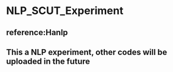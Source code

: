 # NLP_SCUT_Experiment
## reference:Hanlp
## This a NLP experiment, other codes will be uploaded in the future
